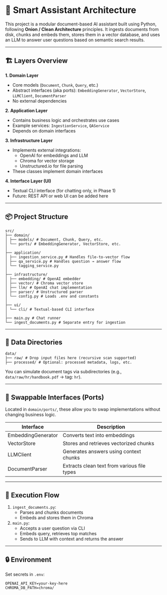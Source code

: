 # 🧠 Smart Assistant Architecture

This project is a modular document-based AI assistant built using Python, following **Onion / Clean Architecture** principles. It ingests documents from disk, chunks and embeds them, stores them in a vector database, and uses an LLM to answer user questions based on semantic search results.

---

## 🏗️ Layers Overview

**1. Domain Layer**

- Core models (`Document`, `Chunk`, `Query`, etc.)
- Abstract interfaces (aka ports): `EmbeddingGenerator`, `VectorStore`, `LLMClient`, `DocumentParser`
- No external dependencies

**2. Application Layer**

- Contains business logic and orchestrates use cases
- Example services: `IngestionService`, `QAService`
- Depends on domain interfaces

**3. Infrastructure Layer**

- Implements external integrations:
  - OpenAI for embeddings and LLM
  - Chroma for vector storage
  - Unstructured.io for file parsing
- These classes implement domain interfaces

**4. Interface Layer (UI)**

- Textual CLI interface (for chatting only, in Phase 1)
- Future: REST API or web UI can be added here

---

## 📦 Project Structure

```
src/
├── domain/
│ ├── models/ # Document, Chunk, Query, etc.
│ └── ports/ # EmbeddingGenerator, VectorStore, etc.
│
├── application/
│ ├── ingestion_service.py # Handles file-to-vector flow
│ ├── qa_service.py # Handles question → answer flow
│ └── tagging_service.py
│
├── infrastructure/
│ ├── embedding/ # OpenAI embedder
│ ├── vector/ # Chroma vector store
│ ├── llm/ # OpenAI chat implementation
│ ├── parser/ # Unstructured parser
│ └── config.py # Loads .env and constants
│
├── ui/
│ └── cli/ # Textual-based CLI interface
│
├── main.py # Chat runner
└── ingest_documents.py # Separate entry for ingestion
```

---

## 📂 Data Directories

```
data/
├── raw/ # Drop input files here (recursive scan supported)
├── processed/ # Optional: processed metadata, logs, etc.
```

You can simulate document tags via subdirectories (e.g., `data/raw/hr/handbook.pdf` → tag: `hr`).

---

## 🔁 Swappable Interfaces (Ports)

Located in `domain/ports/`, these allow you to swap implementations without changing business logic.

| Interface          | Description                                 |
| ------------------ | ------------------------------------------- |
| EmbeddingGenerator | Converts text into embeddings               |
| VectorStore        | Stores and retrieves vectorized chunks      |
| LLMClient          | Generates answers using context chunks      |
| DocumentParser     | Extracts clean text from various file types |

---

## 🚀 Execution Flow

1. `ingest_documents.py`:
   - Parses and chunks documents
   - Embeds and stores them in Chroma
2. `main.py`:
   - Accepts a user question via CLI
   - Embeds query, retrieves top matches
   - Sends to LLM with context and returns the answer

---

## 🔒 Environment

Set secrets in `.env`:

```env
OPENAI_API_KEY=your-key-here
CHROMA_DB_PATH=chroma/
```
